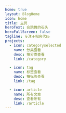 ```yaml
---
home: true
layout: BlogHome
icon: home
title: 主页
heroText: 会跳舞的石头
heroFullScreen: false
tagline: 专注于指尖代码
projects:
  - icon: categoryselected
    name: 分类查看
    desc: 按分类查看
    link: /category

  - icon: tag
    name: 标签查看
    desc: 按标签查看
    link: /tag

  - icon: article
    name: 所有文章
    desc: 查看所有
    link: /article
---
```

